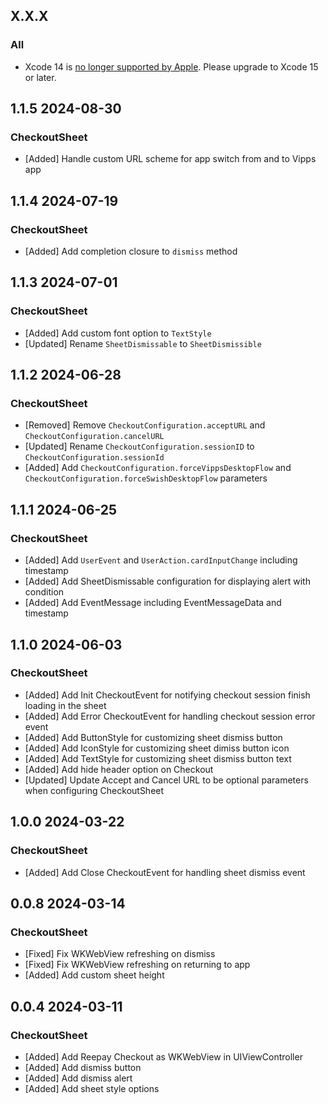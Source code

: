## X.X.X

### All

- Xcode 14 is [no longer supported by Apple](https://developer.apple.com/news/upcoming-requirements/). Please upgrade to Xcode 15 or later.

## 1.1.5 2024-08-30

### CheckoutSheet

- [Added] Handle custom URL scheme for app switch from and to Vipps app

## 1.1.4 2024-07-19

### CheckoutSheet

- [Added] Add completion closure to `dismiss` method

## 1.1.3 2024-07-01

### CheckoutSheet

- [Added] Add custom font option to `TextStyle`
- [Updated] Rename `SheetDismissable` to `SheetDismissible`

## 1.1.2 2024-06-28

### CheckoutSheet

- [Removed] Remove `CheckoutConfiguration.acceptURL` and `CheckoutConfiguration.cancelURL`
- [Updated] Rename `CheckoutConfiguration.sessionID` to `CheckoutConfiguration.sessionId`
- [Added] Add `CheckoutConfiguration.forceVippsDesktopFlow` and `CheckoutConfiguration.forceSwishDesktopFlow` parameters

## 1.1.1 2024-06-25

### CheckoutSheet

- [Added] Add `UserEvent` and `UserAction.cardInputChange` including timestamp
- [Added] Add SheetDismissable configuration for displaying alert with condition
- [Added] Add EventMessage including EventMessageData and timestamp

## 1.1.0 2024-06-03

### CheckoutSheet

- [Added] Add Init CheckoutEvent for notifying checkout session finish loading in the sheet
- [Added] Add Error CheckoutEvent for handling checkout session error event
- [Added] Add ButtonStyle for customizing sheet dismiss button
- [Added] Add IconStyle for customizing sheet dimiss button icon
- [Added] Add TextStyle for customizing sheet dismiss button text
- [Added] Add hide header option on Checkout
- [Updated] Update Accept and Cancel URL to be optional parameters when configuring CheckoutSheet

## 1.0.0 2024-03-22

### CheckoutSheet

- [Added] Add Close CheckoutEvent for handling sheet dismiss event

## 0.0.8 2024-03-14

### CheckoutSheet

- [Fixed] Fix WKWebView refreshing on dismiss
- [Fixed] Fix WKWebView refreshing on returning to app
- [Added] Add custom sheet height

## 0.0.4 2024-03-11

### CheckoutSheet

- [Added] Add Reepay Checkout as WKWebView in UIViewController
- [Added] Add dismiss button
- [Added] Add dismiss alert
- [Added] Add sheet style options
